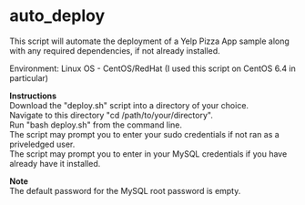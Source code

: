 # auto_deploy

This script will automate the deployment of a Yelp Pizza App sample along with any required dependencies, if not already installed.

Environment: Linux OS - CentOS/RedHat (I used this script on CentOS 6.4 in particular)

**Instructions** <br />
Download the "deploy.sh" script into a directory of your choice. <br />
Navigate to this directory "cd /path/to/your/directory". <br />
Run "bash deploy.sh" from the command line. <br />
The script may prompt you to enter your sudo credentials if not ran as a priveledged user. <br />
The script may prompt you to enter in your MySQL credentials if you have already have it installed. <br />

**Note** <br />
The default password for the MySQL root password is empty. <br />
